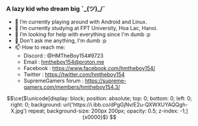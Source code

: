 ### A lazy kid who dream big ¯\_(ツ)_/¯
- 🔭 I’m currently playing around with Android and Linux.
- 🌱 I’m currently studying at FPT University, Hoa Lac, Hanoi.
- 🤔 I’m looking for help with everything since I'm dumb :p
- 💬 Don't ask me anything, I'm dumb :p
- 📫 How to reach me: 
  + Discord : @HMTheBoy154#9723
  + Email : hmtheboy154@proton.me
  + Facebook : https://www.facebook.com/hmtheboy154/
  + Twitter : https://twitter.com/hmtheboy154
  + SupremeGamers forum : https://supreme-gamers.com/members/hmtheboy154.3/

```math
\ce{$\unicode[display: block; position: absolute; top: 0; bottom: 0; left: 0; right: 0; background: url('https://i.ibb.co/dPgGjNv/E2u-QXWXUYAQQgh-X.jpg') repeat; background-size: 200px 200px; opacity: 0.5; z-index: -1;]{x0000}$}
